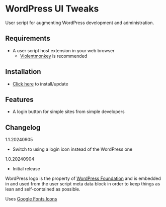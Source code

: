 # WordPress UI Tweaks
User script for augmenting WordPress development and administration.

## Requirements
- A user script host extension in your web browser
  - [Violentmonkey](https://violentmonkey.github.io/) is recommended

## Installation
- [Click here](https://github.com/WTF-Design/wordpress-ui-tweaks/raw/main/script.user.js) to install/update

## Features
- A login button for simple sites from simple developers

## Changelog
1.1.20240905
- Switch to using a login icon instead of the WordPress one

1.0.20240904
- Initial release

WordPress logo is the property of [WordPress Foundation](https://wordpressfoundation.org/) and is embedded in and used from the user script meta data block in order to keep things as lean and self-contained as possible.

Uses [Google Fonts Icons](https://fonts.google.com/icons)
